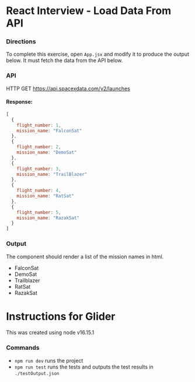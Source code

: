# React Interview - Load Data From API

### Directions
To complete this exercise, open `App.jsx` and modify it to produce the output below. It
must fetch the data from the API below.

### API
HTTP GET https://api.spacexdata.com/v2/launches

#### Response:
```js
[
  {
    flight_number: 1,
    mission_name: "FalconSat"
  },
  {
    flight_number: 2,
    mission_name: "DemoSat"
  },
  {
    flight_number: 3,
    mission_name: "TrailBlazer"
  },
  {
    flight_number: 4,
    mission_name: "RatSat"
  },
  {
    flight_number: 5,
    mission_name: "RazakSat"
  }
]
```

### Output
The component should render a list of the mission names in html.
- FalconSat
- DemoSat
- Trailblazer
- RatSat
- RazakSat



# Instructions for Glider
This was created using node v16.15.1
### Commands
- `npm run dev` runs the project
- `npm run test` runs the tests and outputs the test results in `./testOutput.json` 
